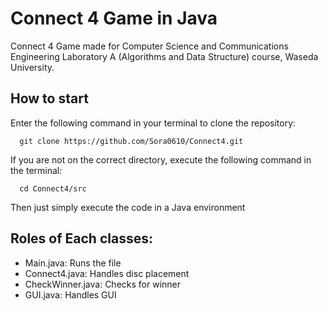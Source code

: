 # Connect 4 Game in Java
Connect 4 Game made for Computer Science and Communications Engineering Laboratory A (Algorithms and Data Structure) course, Waseda University.
## How to start 
Enter the following command in your terminal to clone the repository:
```
  git clone https://github.com/Sora0610/Connect4.git
```
If you are not on the correct directory, execute the following command in the terminal:
```
  cd Connect4/src
```
  Then just simply execute the code in a Java environment

## Roles of Each classes:
  - Main.java: Runs the file
  - Connect4.java: Handles disc placement
  - CheckWinner.java: Checks for winner
  - GUI.java: Handles GUI
